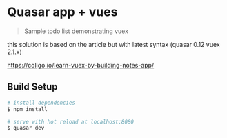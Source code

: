 # Quasar app + vues

> Sample todo list demonstrating vuex

this solution is based on the article but with latest syntax (quasar 0.12 vuex 2.1.x)

https://coligo.io/learn-vuex-by-building-notes-app/

## Build Setup

``` bash
# install dependencies
$ npm install

# serve with hot reload at localhost:8080
$ quasar dev
```
